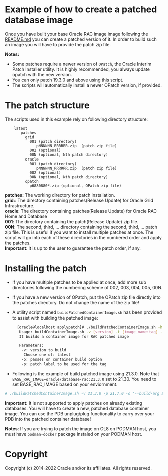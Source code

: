 Example of how to create a patched database image
=============================================

Once you have built your base Oracle RAC image image following the [README.md](../../../OracleRealApplicationClusters/README.md) you can create a patched version of it. In order to build such an image you will have to provide the patch zip file.

**Notes:**

* Some patches require a newer version of `OPatch`, the Oracle Interim Patch Installer utility. It is highly recommended, you always update opatch with the new version.
* You can only patch 19.3.0 and above using this script.
* The scripts will automatically install a newer OPatch version, if provided.

# The patch structure

The scripts used in this example rely on following directory structure:

```text
    latest 
       patches
         grid
           001 (patch directory)
              pNNNNNN_RRRRRR.zip  (patch zip file)
           002 (optional)
           00N (optional, Nth patch directory)
         oracle 
           001 (patch directory)
              pNNNNNN_RRRRRR.zip  (patch zip file)
           002 (optional)
           00N (optional, Nth patch directory)
         opatch
           p6880880*.zip (optional, OPatch zip file)
```

**patches:** The working directory for patch installation.  
**grid:**: The directory containing patches(Release Update) for Oracle Grid Infrastructure.  
**oracle**: The directory containing patches(Release Update) for Oracle RAC Home and Database  
**001**: The directory containing the patch(Release Update) zip file.  
**00N**: The second, third, ... directory containing the second, third, ... patch zip file.
This is useful if you want to install multiple patches at once. The script will go into each of these directories in the numbered order and apply the patches.  
**Important**: It is up to the user to guarantee the patch order, if any.

# Installing the patch

* If you have multiple patches to be applied at once, add more sub directories following the numbering scheme of 002, 003, 004, 005, 00N.
* If you have a new version of OPatch, put the OPatch zip file directly into the patches directory. Do not change the name of the zip file!
* A utility script named `buildPatchedContainerImage.sh` has been provided to assist with building the patched image:

   ```bash
     [oracle@localhost applypatch]# ./buildPatchedContainerImage.sh -h
      Usage: buildContainerImage.sh -v [version] -t [image_name:tag] -p [patch version] [-o] [container build option]
      It builds a container image for RAC patched image

      Parameters:
       -v: version to build
        Choose one of: latest
       -o: passes on container build option
       -p: patch label to be used for the tag
   ```
* Following is the example of build patched image using 21.3.0. Note that `BASE_RAC_IMAGE=oracle/database-rac:21.3.0` set to 21.30. You need to set BASE_RAC_IMAGE based on your enviornment.

 ```bash
 # ./buildPatchedContainerImage.sh -v 21.3.0 -p 21.7.0 -o '--build-arg BASE_RAC_IMAGE=oracle/database-rac:21.3.0'
 ```

**Important:** It is not supported to apply patches on already existing databases. You will have to create a new, patched database container image. You can use the PDB unplug/plug functionality to carry over your PDB into the patched container database!

**Notes**: If you are trying to patch the image on OL8 on PODMAN host, you must have `podman-docker` package instaled on your PODMAN host.

# Copyright

Copyright (c) 2014-2022 Oracle and/or its affiliates. All rights reserved.
